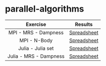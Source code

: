 # parallel-algorithms

|        Exercise        | Results                                                                                                             |
|:----------------------:|:---------------------------------------------------------------------------------------------------------------------:|
| MPI - MRS - Dampness   | [Spreadsheet](https://docs.google.com/spreadsheets/d/1MZu9UPt569B4eMX7abdUJbHg8uWsa10B1G4_HTBzqsQ/edit?usp=sharing) |
| MPI - N-Body           | [Spreadsheet](https://docs.google.com/spreadsheets/d/1AD_b8Rzu6WeCNhwkLnMwrMe8WBd51s0F1GDBjSryL1w/edit?usp=sharing) |
| Julia - Julia set      | [Spreadsheet](https://docs.google.com/spreadsheets/d/1oGWc-m132MnkqNzIns1oXq-57E6UxQx1YdnHkmON-Ww/edit?usp=sharing) |
| Julia - MRS - Dampness | [Spreadsheet](https://docs.google.com/spreadsheets/d/1_X63a-5vuq1kUCAndV3PJW2zgtyy-RvPyUTG7CZHrEU/edit?usp=sharing) |

